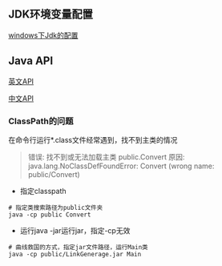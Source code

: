 ## JDK环境变量配置
<a href="https://www.icourse163.org/learn/ECNU-1002842004#/learn/content?type=detail&id=1005128620&sm=1">windows下Jdk的配置</a>

## Java API

<a href="https://docs.oracle.com/javase/9/docs/api/index.html?overview-summary.html">英文API</a>

<a href="http://tool.oschina.net/apidocs/apidoc?api=jdk-zh">中文API</a>

### ClassPath的问题

在命令行运行*.class文件经常遇到，找不到主类的情况

>错误: 找不到或无法加载主类 public.Convert
>原因: java.lang.NoClassDefFoundError: Convert (wrong name: public/Convert)

* 指定classpath
```
# 指定类搜索路径为public文件夹
java -cp public Convert
```

* 运行java -jar运行jar，指定-cp无效

```
# 曲线救国的方式，指定jar文件路径，运行Main类
java -cp public/LinkGenerage.jar Main
```

